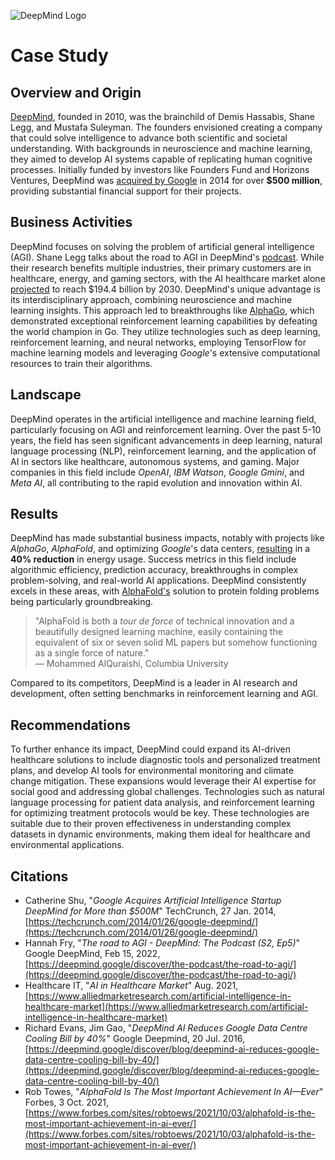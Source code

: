 ![DeepMind Logo](https://upload.wikimedia.org/wikipedia/commons/thumb/6/6a/DeepMind_new_logo.svg/320px-DeepMind_new_logo.svg.png)

# Case Study

## Overview and Origin
[DeepMind](https://deepmind.google/), founded in 2010, was the brainchild of Demis Hassabis, Shane Legg, and Mustafa Suleyman. The founders envisioned creating a company that could solve intelligence to advance both scientific and societal understanding. With backgrounds in neuroscience and machine learning, they aimed to develop AI systems capable of replicating human cognitive processes. Initially funded by investors like Founders Fund and Horizons Ventures, DeepMind was [acquired by Google](https://techcrunch.com/2014/01/26/google-deepmind/) in 2014 for over **$500 million**, providing substantial financial support for their projects.

## Business Activities
DeepMind focuses on solving the problem of artificial general intelligence (AGI). Shane Legg talks about the road to AGI in DeepMind's [podcast](https://deepmind.google/discover/the-podcast/the-road-to-agi/). While their research benefits multiple industries, their primary customers are in healthcare, energy, and gaming sectors, with the AI healthcare market alone [projected](https://www.alliedmarketresearch.com/artificial-intelligence-in-healthcare-market) to reach $194.4 billion by 2030. DeepMind's unique advantage is its interdisciplinary approach, combining neuroscience and machine learning insights. This approach led to breakthroughs like [AlphaGo](https://deepmind.google/technologies/alphago/), which demonstrated exceptional reinforcement learning capabilities by defeating the world champion in Go. They utilize technologies such as deep learning, reinforcement learning, and neural networks, employing TensorFlow for machine learning models and leveraging *Google*'s extensive computational resources to train their algorithms.

## Landscape
DeepMind operates in the artificial intelligence and machine learning field, particularly focusing on AGI and reinforcement learning. Over the past 5-10 years, the field has seen significant advancements in deep learning, natural language processing (NLP), reinforcement learning, and the application of AI in sectors like healthcare, autonomous systems, and gaming. Major companies in this field include *OpenAI*, *IBM Watson*, *Google Gmini*, and *Meta AI*, all contributing to the rapid evolution and innovation within AI.

## Results
DeepMind has made substantial business impacts, notably with projects like *AlphaGo*, *AlphaFold*, and optimizing *Google*'s data centers, [resulting](https://deepmind.google/discover/blog/deepmind-ai-reduces-google-data-centre-cooling-bill-by-40/) in a **40% reduction** in energy usage. Success metrics in this field include algorithmic efficiency, prediction accuracy, breakthroughs in complex problem-solving, and real-world AI applications. DeepMind consistently excels in these areas, with [AlphaFold's](https://deepmind.google/technologies/alphafold/) solution to protein folding problems being particularly groundbreaking.
> "AlphaFold is both a *tour de force* of technical innovation and a beautifully designed learning machine, easily containing the equivalent of six or seven solid ML papers but somehow functioning as a single force of nature."  
&mdash; Mohammed AlQuraishi, Columbia University

Compared to its competitors, DeepMind is a leader in AI research and development, often setting benchmarks in reinforcement learning and AGI.

## Recommendations
To further enhance its impact, DeepMind could expand its AI-driven healthcare solutions to include diagnostic tools and personalized treatment plans, and develop AI tools for environmental monitoring and climate change mitigation. These expansions would leverage their AI expertise for social good and addressing global challenges. Technologies such as natural language processing for patient data analysis, and reinforcement learning for optimizing treatment protocols would be key. These technologies are suitable due to their proven effectiveness in understanding complex datasets in dynamic environments, making them ideal for healthcare and environmental applications.

## Citations
- Catherine Shu, "*Google Acquires Artificial Intelligence Startup DeepMind for More than $500M*" TechCrunch, 27 Jan. 2014, [https://techcrunch.com/2014/01/26/google-deepmind/](https://techcrunch.com/2014/01/26/google-deepmind/)
- Hannah Fry, "*The road to AGI - DeepMind: The Podcast (S2, Ep5)*" Google DeepMind, Feb 15, 2022, [https://deepmind.google/discover/the-podcast/the-road-to-agi/](https://deepmind.google/discover/the-podcast/the-road-to-agi/)
- Healthcare IT, "*AI in Healthcare Market*" Aug. 2021, [https://www.alliedmarketresearch.com/artificial-intelligence-in-healthcare-market](https://www.alliedmarketresearch.com/artificial-intelligence-in-healthcare-market)
- Richard Evans, Jim Gao, "*DeepMind AI Reduces Google Data Centre Cooling Bill by 40%*" Google Deepmind, 20 Jul. 2016, [https://deepmind.google/discover/blog/deepmind-ai-reduces-google-data-centre-cooling-bill-by-40/](https://deepmind.google/discover/blog/deepmind-ai-reduces-google-data-centre-cooling-bill-by-40/)
- Rob Towes, "*AlphaFold Is The Most Important Achievement In AI—Ever*" Forbes, 3 Oct. 2021, [https://www.forbes.com/sites/robtoews/2021/10/03/alphafold-is-the-most-important-achievement-in-ai-ever/](https://www.forbes.com/sites/robtoews/2021/10/03/alphafold-is-the-most-important-achievement-in-ai-ever/)
